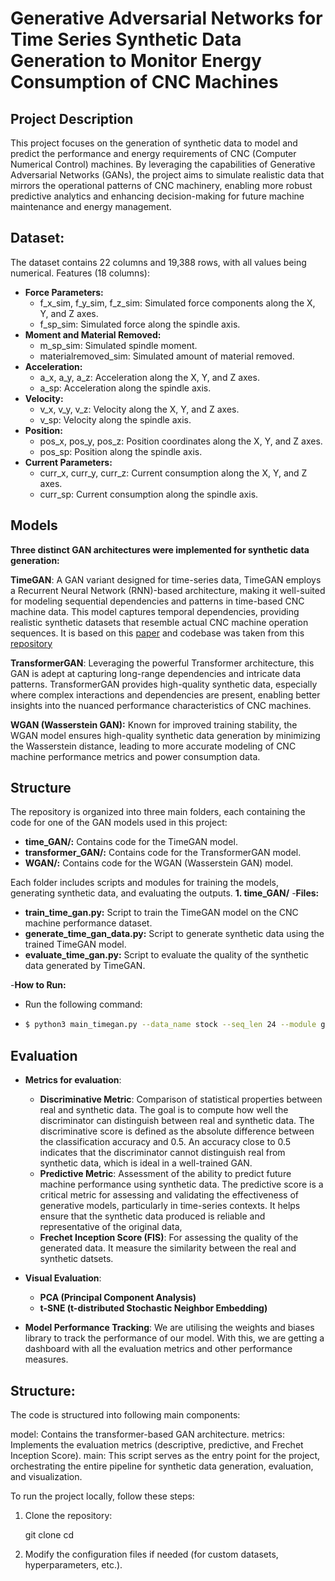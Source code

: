 # Generative Adversarial Networks for Time Series Synthetic Data Generation to Monitor Energy Consumption of CNC Machines

## Project Description
This project focuses on the generation of synthetic data to model and predict the performance and energy requirements of CNC (Computer Numerical Control) machines. By leveraging the capabilities of Generative Adversarial Networks (GANs), the project aims to simulate realistic data that mirrors the operational patterns of CNC machinery, enabling more robust predictive analytics and enhancing decision-making for future machine maintenance and energy management.

## Dataset:
The dataset contains 22 columns and 19,388 rows, with all values being numerical.
Features (18 columns):

- **Force Parameters:**
  - f_x_sim, f_y_sim, f_z_sim: Simulated force components along the X, Y, and Z axes.  
  - f_sp_sim: Simulated force along the spindle axis.  
- **Moment and Material Removed:**  
  - m_sp_sim: Simulated spindle moment.  
  - materialremoved_sim: Simulated amount of material removed.  
- **Acceleration:**  
  - a_x, a_y, a_z: Acceleration along the X, Y, and Z axes.  
  - a_sp: Acceleration along the spindle axis.  
- **Velocity:**  
  - v_x, v_y, v_z: Velocity along the X, Y, and Z axes.  
  - v_sp: Velocity along the spindle axis.  
- **Position:**  
  - pos_x, pos_y, pos_z: Position coordinates along the X, Y, and Z axes.  
  - pos_sp: Position along the spindle axis.  
- **Current Parameters:**  
  - curr_x, curr_y, curr_z: Current consumption along the X, Y, and Z axes.  
  - curr_sp: Current consumption along the spindle axis.

## Models
**Three distinct GAN architectures were implemented for synthetic data generation:**

**TimeGAN**: A GAN variant designed for time-series data, TimeGAN employs a Recurrent Neural Network (RNN)-based architecture, making it well-suited for modeling sequential dependencies and patterns in time-based CNC machine data. This model captures temporal dependencies, providing realistic synthetic datasets that resemble actual CNC machine operation sequences. It is based on this [paper](https://papers.nips.cc/paper_files/paper/2019/hash/c9efe5f26cd17ba6216bbe2a7d26d490-Abstract.html) and codebase was taken from this [repository](https://github.com/jsyoon0823/TimeGAN/tree/master)

**TransformerGAN**: Leveraging the powerful Transformer architecture, this GAN is adept at capturing long-range dependencies and intricate data patterns. TransformerGAN provides high-quality synthetic data, especially where complex interactions and dependencies are present, enabling better insights into the nuanced performance characteristics of CNC machines.

**WGAN (Wasserstein GAN):** Known for improved training stability, the WGAN model ensures high-quality synthetic data generation by minimizing the Wasserstein distance, leading to more accurate modeling of CNC machine performance metrics and power consumption data.

## Structure
The repository is organized into three main folders, each containing the code for one of the GAN models used in this project:

  - **time_GAN/:** Contains code for the TimeGAN model.
  - **transformer_GAN/:** Contains code for the TransformerGAN model.
  - **WGAN/:** Contains code for the WGAN (Wasserstein GAN) model.
    
Each folder includes scripts and modules for training the models, generating synthetic data, and evaluating the outputs.
**1. time_GAN/**
-**Files:**
  - **train_time_gan.py:** Script to train the TimeGAN model on the CNC machine performance dataset.
  - **generate_time_gan_data.py:** Script to generate synthetic data using the trained TimeGAN model.
  - **evaluate_time_gan.py:** Script to evaluate the quality of the synthetic data generated by TimeGAN.

-**How to Run:**
  - Run the following command:
  - ```bash
    $ python3 main_timegan.py --data_name stock --seq_len 24 --module gru --hidden_dim 24 --num_layer 3 --iteration 50000 --batch_size 128 --metric_iteration 10 ```


## Evaluation
- **Metrics for evaluation**:
  - **Discriminative Metric**: Comparison of statistical properties between real and synthetic data. The goal is to compute  how well the discriminator can distinguish between real and synthetic data. The discriminative score is defined as the absolute difference between the classification accuracy and 0.5. An accuracy close to 0.5 indicates that the discriminator cannot distinguish real from synthetic data, which is ideal in a well-trained GAN.
  - **Predictive Metric**: Assessment of the ability to predict future machine performance using synthetic data. The predictive score is a critical metric for assessing and validating the effectiveness of generative models, particularly in time-series contexts. It helps ensure that the synthetic data produced is reliable and representative of the original data,
  - **Frechet Inception Score (FIS)**: For assessing the quality of the generated data. It measure the similarity between the real and synthetic datsets.

- **Visual Evaluation**:
  - **PCA (Principal Component Analysis)**
  - **t-SNE (t-distributed Stochastic Neighbor Embedding)**

- **Model Performance Tracking**: We are utilising the weights and biases library to track the performance of our model. With this, we are getting a dashboard with all the evaluation metrics and other performance measures.

## Structure:

The code is structured into following main components:

model: Contains the transformer-based GAN architecture.
metrics: Implements the evaluation metrics (descriptive, predictive, and Frechet Inception Score).
main: This script serves as the entry point for the project, orchestrating the entire pipeline for synthetic data generation, evaluation, and visualization.


To run the project locally, follow these steps:

1. Clone the repository:
   
   git clone <repository-url>
   cd <project-folder>

2. Modify the configuration files if needed (for custom datasets, hyperparameters, etc.).
